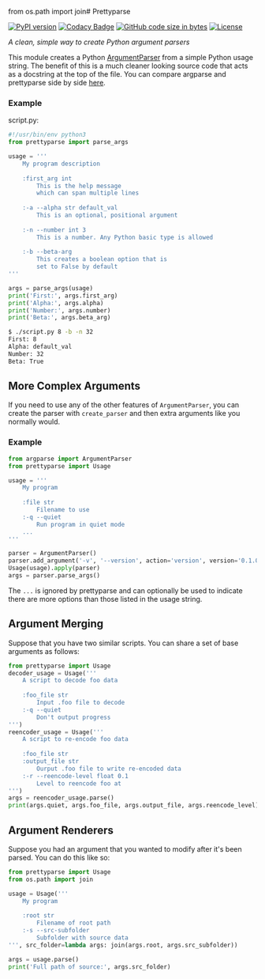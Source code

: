 from os.path import join# Prettyparse

[![PyPI version](https://img.shields.io/pypi/v/prettyparse.svg)](https://pypi.org/project/prettyparse/)
[![Codacy Badge](https://api.codacy.com/project/badge/Grade/cc0574a2e4c64f60bece2a6b1caa2b0f)](https://www.codacy.com/app/MatthewScholefield/prettyparse?utm_source=github.com&amp;utm_medium=referral&amp;utm_content=MatthewScholefield/prettyparse&amp;utm_campaign=Badge_Grade)
[![GitHub code size in bytes](https://img.shields.io/github/languages/code-size/matthewscholefield/prettyparse.svg)](https://github.com/MatthewScholefield/prettyparse/archive/master.zip)
[![License](https://img.shields.io/github/license/matthewscholefield/prettyparse.svg)](https://github.com/MatthewScholefield/prettyparse/blob/master/LICENSE)

*A clean, simple way to create Python argument parsers*

This module creates a Python [ArgumentParser][argparse] from a simple Python
usage string. The benefit of this is a much cleaner looking source code
that acts as a docstring at the top of the file. You can compare argparse
and prettyparse side by side [here][comparison].

[argparse]: https://docs.python.org/3.6/library/argparse.html
[comparison]: https://gist.github.com/MatthewScholefield/12839868f307f409118f1e6a554df973

### Example

script.py:

```Python
#!/usr/bin/env python3
from prettyparse import parse_args

usage = '''
    My program description
    
    :first_arg int
        This is the help message
        which can span multiple lines
    
    :-a --alpha str default_val
        This is an optional, positional argument
    
    :-n --number int 3
        This is a number. Any Python basic type is allowed
    
    :-b --beta-arg
        This creates a boolean option that is
        set to False by default
'''

args = parse_args(usage)
print('First:', args.first_arg)
print('Alpha:', args.alpha)
print('Number:', args.number)
print('Beta:', args.beta_arg)

```

```bash
$ ./script.py 8 -b -n 32
First: 8
Alpha: default_val
Number: 32
Beta: True
```

## More Complex Arguments

If you need to use any of the other features of `ArgumentParser`,
you can create the parser with `create_parser` and then extra arguments
like you normally would.

### Example

```Python
from argparse import ArgumentParser
from prettyparse import Usage

usage = '''
    My program
    
    :file str
        Filename to use
    :-q --quiet
        Run program in quiet mode
    ...
'''

parser = ArgumentParser()
parser.add_argument('-v', '--version', action='version', version='0.1.0')
Usage(usage).apply(parser)
args = parser.parse_args()

```
The `...` is ignored by prettyparse and can optionally be used to indicate
there are more options than those listed in the usage string.

## Argument Merging

Suppose that you have two similar scripts. You can share a set of base arguments
as follows:

```python
from prettyparse import Usage
decoder_usage = Usage('''
    A script to decode foo data
    
    :foo_file str
        Input .foo file to decode
    :-q --quiet
        Don't output progress
''')
reencoder_usage = Usage('''
    A script to re-encode foo data
    
    :foo_file str
    :output_file str
        Ourput .foo file to write re-encoded data
    :-r --reencode-level float 0.1
        Level to reencode foo at
''')
args = reencoder_usage.parse()
print(args.quiet, args.foo_file, args.output_file, args.reencode_level)
```

## Argument Renderers

Suppose you had an argument that you wanted to modify after it's been parsed.
You can do this like so:

```python
from prettyparse import Usage
from os.path import join

usage = Usage('''
    My program
    
    :root str
        Filename of root path
    :-s --src-subfolder
        Subfolder with source data
''', src_folder=lambda args: join(args.root, args.src_subfolder))

args = usage.parse()
print('Full path of source:', args.src_folder)
```
